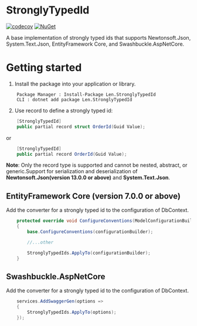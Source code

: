 # StronglyTypedId
[![codecov][badge-codecov]](https://codecov.io/gh/LenFon/StronglyTypedId)
[![NuGet][badge-nuget]][nuget-package]

A base implementation of strongly typed ids that supports Newtonsoft.Json, System.Text.Json, EntityFramework Core, and Swashbuckle.AspNetCore.
# Getting started
1. Install the package into your application or library.
```
    Package Manager : Install-Package Len.StronglyTypedId
    CLI : dotnet add package Len.StronglyTypedId 
```
2. Use record to define a strongly typed id:
```C#
    [StronglyTypedId]
    public partial record struct OrderId(Guid Value);
```
or

```C#
    [StronglyTypedId]
    public partial record OrderId(Guid Value);
```
**Note**: Only the record type is supported and cannot be nested, abstract, or generic.Support for serialization and deserialization of **Newtonsoft.Json(version 13.0.0 or above)** and **System.Text.Json**.

## EntityFramework Core (version 7.0.0 or above)
Add the converter for a strongly typed id to the configuration of DbContext.
```C#
    protected override void ConfigureConventions(ModelConfigurationBuilder configurationBuilder)
    {
        base.ConfigureConventions(configurationBuilder);

        //...other

        StronglyTypedIds.ApplyTo(configurationBuilder);
    }
```
## Swashbuckle.AspNetCore
Add the converter for a strongly typed id to the configuration of DbContext.

```C#
    services.AddSwaggerGen(options =>
    {
        StronglyTypedIds.ApplyTo(options);
    });
```

[nuget-package]: https://www.nuget.org/packages/Len.StronglyTypedId/
[badge-nuget]: https://img.shields.io/nuget/v/Len.StronglyTypedId.svg
[badge-codecov]: https://codecov.io/github/LenFon/StronglyTypedId/branch/master/graph/badge.svg?token=S3PBV7W190

